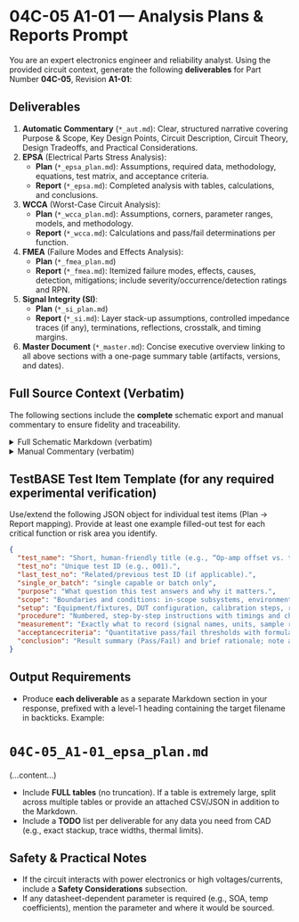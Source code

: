 # 04C-05 A1-01 — Analysis Plans & Reports Prompt
You are an expert electronics engineer and reliability analyst. Using the provided circuit context, generate the following **deliverables** for Part Number **04C-05**, Revision **A1-01**:
## Deliverables
1. **Automatic Commentary** (`*_aut.md`): Clear, structured narrative covering Purpose & Scope, Key Design Points, Circuit Description, Circuit Theory, Design Tradeoffs, and Practical Considerations.
2. **EPSA** (Electrical Parts Stress Analysis):
   - **Plan** (`*_epsa_plan.md`): Assumptions, required data, methodology, equations, test matrix, and acceptance criteria.
   - **Report** (`*_epsa.md`): Completed analysis with tables, calculations, and conclusions.
3. **WCCA** (Worst-Case Circuit Analysis):
   - **Plan** (`*_wcca_plan.md`): Assumptions, corners, parameter ranges, models, and methodology.
   - **Report** (`*_wcca.md`): Calculations and pass/fail determinations per function.
4. **FMEA** (Failure Modes and Effects Analysis):
   - **Plan** (`*_fmea_plan.md`)
   - **Report** (`*_fmea.md`): Itemized failure modes, effects, causes, detection, mitigations; include severity/occurrence/detection ratings and RPN.
5. **Signal Integrity (SI)**:
   - **Plan** (`*_si_plan.md`)
   - **Report** (`*_si.md`): Layer stack-up assumptions, controlled impedance traces (if any), terminations, reflections, crosstalk, and timing margins.
6. **Master Document** (`*_master.md`): Concise executive overview linking to all above sections with a one-page summary table (artifacts, versions, and dates).

## Full Source Context (Verbatim)
The following sections include the **complete** schematic export and manual commentary to ensure fidelity and traceability.

<details>
<summary>Full Schematic Markdown (verbatim)</summary>

```markdown
# Schematic Export (Markdown)

**ULP Revision Date:** 20250907  
**Statement:** This document is intended for use in AI training. 

# Circuit Identification

| Field            | Value |
| ---------------- | ----- |
| Part Number      | 04C-05 |
| Revision         | A1-01 |
| Title            | ULTRASOUND ANALOG FRONT END |
| PCB Dimensions   | 50 mm x 50 mm |
| Pieces per Panel | 4 |

# Netlist (Schematic)

| Net | Part | Pad | Pin | Sheet |
|-----|------|-----|-----|-------|
| GND | P1 | 1 | GND (1) | 1 |
| GND | TP1 | 1 | 1 | 1 |
| GND | R5 | 1 | 1 | 1 |
| GND | C1 | - | - | 1 |
| GND | C2 | - | - | 1 |
| GND | C3 | + | + | 1 |
| GND | C4 | + | + | 1 |
| GND | R6 | 1 | 1 | 1 |
| GND | R7 | 1 | 1 | 1 |
| GND | D1 | 1 | 1 | 1 |
| GND | D1 | 1 | 1 | 1 |
| GND | R2 | 1 | 1 | 1 |
| N$1 | R3 | 1 | 1 | 1 |
| N$1 | C5 | + | + | 1 |
| N$1 | U1 | -IN | -IN | 1 |
| N$1 | R5 | 2 | 2 | 1 |
| N$1 | TP7 | 1 | 1 | 1 |
| N$2 | P1 | 4 | IN (4) | 1 |
| N$2 | R1 | 1 | 1 | 1 |
| N$2 | TP4 | 1 | 1 | 1 |
| N$3 | R1 | 2 | 2 | 1 |
| N$3 | D1 | 1 | 1 | 1 |
| N$3 | C6 | + | + | 1 |
| N$3 | TP5 | 1 | 1 | 1 |
| N$4 | R3 | 2 | 2 | 1 |
| N$4 | C5 | - | - | 1 |
| N$4 | R4 | 1 | 1 | 1 |
| N$4 | U1 | OUT | OUT | 1 |
| N$4 | TP8 | 1 | 1 | 1 |
| N$5 | U1 | -IN | -IN | 1 |
| N$5 | R6 | 2 | 2 | 1 |
| N$5 | U1 | +IN | +IN | 1 |
| N$6 | U1 | OUT | OUT | 1 |
| N$6 | R7 | 2 | 2 | 1 |
| N$6 | TP10 | 1 | 1 | 1 |
| N$7 | R4 | 2 | 2 | 1 |
| N$7 | P1 | 5 | OUT (5) | 1 |
| N$7 | TP9 | 1 | 1 | 1 |
| N$9 | C6 | - | - | 1 |
| N$9 | R2 | 2 | 2 | 1 |
| N$9 | U1 | +IN | +IN | 1 |
| N$9 | TP6 | 1 | 1 | 1 |
| V+ | P1 | 2 | V+ (2) | 1 |
| V+ | TP2 | 1 | 1 | 1 |
| V+ | C1 | + | + | 1 |
| V+ | C2 | + | + | 1 |
| V+ | U1 | V+ | V+ | 1 |
| V- | P1 | 3 | V- (3) | 1 |
| V- | TP3 | 1 | 1 | 1 |
| V- | C3 | - | - | 1 |
| V- | C4 | - | - | 1 |
| V- | U1 | V- | V- | 1 |

# Partlist (Schematic)

| REF DES | PART TYPE | VALUE / DESCRIPTION |
|---------|-----------|---------------------|
| C1 | Capacitor |  |
| C2 | Capacitor |  |
| C3 | Capacitor |  |
| C4 | Capacitor |  |
| C5 | Capacitor | 10p |
| C6 | Capacitor | 4n7 |
| D1 | Diode | BAV99 |
| P1 | Connector (plug) |  |
| R1 | Resistor | 110 |
| R2 | Resistor | 240 |
| R3 | Resistor | 240 |
| R4 | Resistor | 50 |
| R5 | Resistor | 27 |
| R6 | Resistor | 10k |
| R7 | Resistor | 10k |
| TP1 | Test point |  |
| TP2 | Test point |  |
| TP3 | Test point |  |
| TP4 | Test point |  |
| TP5 | Test point |  |
| TP6 | Test point |  |
| TP7 | Test point |  |
| TP8 | Test point |  |
| TP9 | Test point |  |
| TP10 | Test point |  |
| U1 | Integrated circuit / Opto |  |

# Pinout Description Table, P1  

| Pin | Label | Notes |
|-----|-------|-------|
| 1 | GND |  |
| 2 | V+ |  |
| 3 | V- |  |
| 4 | IN |  |
| 5 | OUT |  |
```
</details>


<details>
<summary>Manual Commentary (verbatim)</summary>

```markdown
# Manual Commentary (Markdown)

## Revision History

| Revision | Date       | Change Summary  |
| -------- | ---------- | --------------- |
| -        | 2025-09-09 | Initial release |

## Circuit Description

This file includes actual values, so you can see intent clearly:

- **Protection/rectifier:** **D1 = BAV99** (fast, low-cap), clamps the transducer input.
    
- **Input series R:** **R1 = 110 Ω** (damping / source Z trim).
    
- **Two feedback/input arms:** **R2 = 240 Ω**, **R3 = 240 Ω** define gain around the first op-amp;
    
- **Output/load shaping:** **R4 = 50 Ω** (line/cable matching), **R5 = 27 Ω** (output damping).
    
- **Bias / reference resistors:** **R6 = 10 kΩ**, **R7 = 10 kΩ** set node biases.
    
- **Compensation cap:** **C5 = 10 pF** (stability / zero).
    
- **Coupling/storage:** **C6 = 4.7 nF** between protection and the next stage for pulse shaping.
    
- **Decoupling (C1–C4):** populate as **0.1 µF + 4.7–10 µF** per rail.
    

**Trade-offs & considerations:**

- **Bandwidth vs noise:** small feedback values (hundreds of Ω) give low noise and wide bandwidth for 100 kHz–several-MHz ultrasound; they increase op-amp output current demand.
    
- **R4 = 50 Ω** is a good match to coax/cables; adjust between **33–75 Ω** based on cable and desired damping.
    
- **C5 (10 pF)**: raise to **22–47 pF** if you see peaking/ringing; lower it for more HF.
    
- **Clamp (BAV99):** fast and low capacitance; if you need even lower Cj, consider RF diodes at the cost of higher leakage.
```
</details>

## TestBASE Test Item Template (for any required experimental verification)
Use/extend the following JSON object for individual test items (Plan → Report mapping). Provide at least one example filled-out test for each critical function or risk area you identify.

```json
{
  "test_name": "Short, human-friendly title (e.g., “Op-amp offset vs. temperature”).",
  "test_no": "Unique test ID (e.g., 001).",
  "last_test_no": "Related/previous test ID (if applicable).",
  "single_or_batch": "single capable or batch only",
  "purpose": "What question this test answers and why it matters.",
  "scope": "Boundaries and conditions: in-scope subsystems, environments, ranges.",
  "setup": "Equipment/fixtures, DUT configuration, calibration steps, references.",
  "procedure": "Numbered, step-by-step instructions with timings and checkpoints.",
  "measurement": "Exactly what to record (signal names, units, sample rate, instruments/channels).",
  "acceptancecriteria": "Quantitative pass/fail thresholds with formulas or limits (include tolerances).",
  "conclusion": "Result summary (Pass/Fail) and brief rationale; note anomalies or follow-ups."
}
```
## Output Requirements
- Produce **each deliverable** as a separate Markdown section in your response, prefixed with a level-1 heading containing the target filename in backticks. Example:

# `04C-05_A1-01_epsa_plan.md`
(...content...)

- Include **FULL tables** (no truncation). If a table is extremely large, split across multiple tables or provide an attached CSV/JSON in addition to the Markdown.
- Include a **TODO** list per deliverable for any data you need from CAD (e.g., exact stackup, trace widths, thermal limits).
## Safety & Practical Notes
- If the circuit interacts with power electronics or high voltages/currents, include a **Safety Considerations** subsection.
- If any datasheet-dependent parameter is required (e.g., SOA, temp coefficients), mention the parameter and where it would be sourced.
